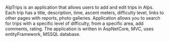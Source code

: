 AlpTrips is an application that allows users to add and edit trips in Alps. Each trip has a title, description, time, ascent meters, difficulty level, links to other pages with reports, photo galleries. Application allows you to search for trips with a specific level of difficulty, from a specific area, add comments, rating. The application is written in AspNetCore, MVC, uses entityFramework, MSSQL database.
